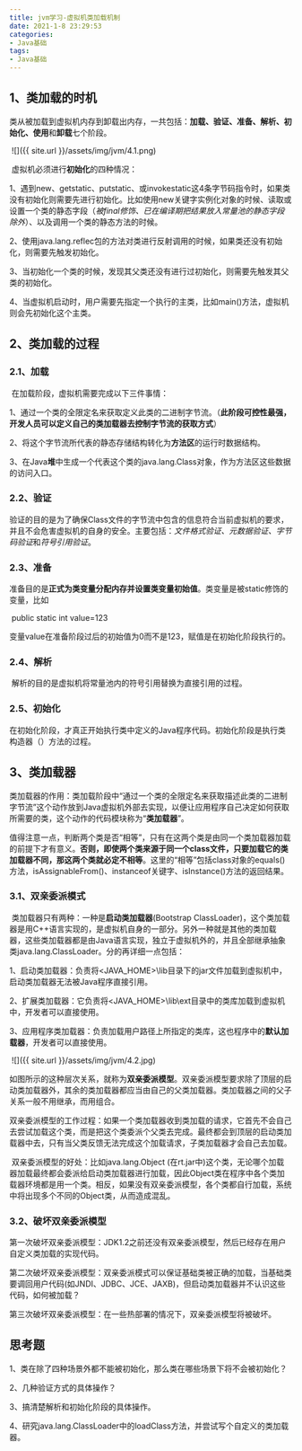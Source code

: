 ```yaml
---
title: jvm学习-虚拟机类加载机制
date: 2021-1-8 23:29:53
categories:
- Java基础
tags:
- Java基础
---
```


## 1、类加载的时机

​       类从被加载到虚拟机内存到卸载出内存，一共包括：**加载、验证、准备、解析、初始化、使用**和**卸载**七个阶段。

​    ![]({{ site.url }}/assets/img/jvm/4.1.png)


​     虚拟机必须进行**初始化**的四种情况：

  1、遇到new、getstatic、putstatic、或invokestatic这4条字节码指令时，如果类没有初始化则需要先进行初始化。比如使用new关键字实例化对象的时候、读取或设置一个类的静态字段（*被final修饰、已在编译期把结果放入常量池的静态字段除外*）、以及调用一个类的静态方法的时候。

  2、使用java.lang.reflec包的方法对类进行反射调用的时候，如果类还没有初始化，则需要先触发初始化。

  3、当初始化一个类的时候，发现其父类还没有进行过初始化，则需要先触发其父类的初始化。

  4、当虚拟机启动时，用户需要先指定一个执行的主类，比如main()方法，虚拟机则会先初始化这个主类。



## 2、类加载的过程

###   2.1、加载

​          在加载阶段，虚拟机需要完成以下三件事情：

​          1、通过一个类的全限定名来获取定义此类的二进制字节流。（**此阶段可控性最强，开发人员可以定义自己的类加载器去控制字节流的获取方式**）

​          2、将这个字节流所代表的静态存储结构转化为**方法区**的运行时数据结构。

​          3、在Java**堆**中生成一个代表这个类的java.lang.Class对象，作为方法区这些数据的访问入口。



### 2.2、验证

​         验证的目的是为了确保Class文件的字节流中包含的信息符合当前虚拟机的要求，并且不会危害虚拟机的自身的安全。主要包括：*文件格式验证、元数据验证、字节码验证*和*符号引用验证*。

### 2.3、准备

​          准备目的是**正式为类变量分配内存并设置类变量初始值**。类变量是被static修饰的变量，比如

​                        public static int value=123

​             变量value在准备阶段过后的初始值为0而不是123，赋值是在初始化阶段执行的。

### 2.4、解析

​            解析的目的是虚拟机将常量池内的符号引用替换为直接引用的过程。

### 2.5、初始化

​            在初始化阶段，才真正开始执行类中定义的Java程序代码。初始化阶段是执行类构造器<clinit>（）方法的过程。

## 3、类加载器

​        类加载器的作用：类加载阶段中“通过一个类的全限定名来获取描述此类的二进制字节流”这个动作放到Java虚拟机外部去实现，以便让应用程序自己决定如何获取所需要的类，这个动作的代码模块称为“**类加载器**”。

​       值得注意一点，判断两个类是否“相等”，只有在这两个类是由同一个类加载器加载的前提下才有意义。**否则，即使两个类来源于同一个class文件，只要加载它的类加载器不同，那这两个类就必定不相等**。这里的“相等”包括class对象的equals()方法，isAssignableFrom()、instanceof关键字、isInstance()方法的返回结果。

### 3.1、双亲委派模式

​          类加载器只有两种：一种是**启动类加载器**(Bootstrap ClassLoader)，这个类加载器是用C++语言实现的，是虚拟机自身的一部分。另外一种就是其他的类加载器，这些类加载器都是由Java语言实现，独立于虚拟机外的，并且全部继承抽象类java.lang.ClassLoader。分的再详细一点包括：

​      1、启动类加载器：负责将<JAVA_HOME>\lib目录下的jar文件加载到虚拟机中，启动类加载器无法被Java程序直接引用。

​     2、扩展类加载器：它负责将<JAVA_HOME>\lib\ext目录中的类库加载到虚拟机中，开发者可以直接使用。

​     3、应用程序类加载器：负责加载用户路径上所指定的类库，这也程序中的**默认加载器**，开发者可以直接使用。

​    ![]({{ site.url }}/assets/img/jvm/4.2.jpg)


​       如图所示的这种层次关系，就称为**双亲委派模型**。双亲委派模型要求除了顶层的启动类加载器外，其余的类加载器都应当由自己的父类加载器。类加载器之间的父子关系一般不用继承，而用组合。

​      双亲委派模型的工作过程：如果一个类加载器收到类加载的请求，它首先不会自己去尝试加载这个类，而是把这个类委派个父类去完成。最终都会到顶层的启动类加载器中去，只有当父类反馈无法完成这个加载请求，子类加载器才会自己去加载。

​      双亲委派模型的好处：比如java.lang.Object (在rt.jar中)这个类，无论哪个加载器加载最终都会委派给启动类加载器进行加载，因此Object类在程序中各个类加载器环境都是用一个类。相反，如果没有双亲委派模型，各个类都自行加载，系统中将出现多个不同的Object类，从而造成混乱。

### 3.2、破坏双亲委派模型

​     第一次破坏双亲委派模型：JDK1.2之前还没有双亲委派模型，然后已经存在用户自定义类加载的实现代码。

​     第二次破坏双亲委派模型：双亲委派模式可以保证基础类被正确的加载，当基础类要调回用户代码(如JNDI、JDBC、JCE、JAXB)，但启动类加载器并不认识这些代码，如何被加载？

​    第三次破坏双亲委派模型：在一些热部署的情况下，双亲委派模型将被破坏。

## 思考题

1、类在除了四种场景外都不能被初始化，那么类在哪些场景下将不会被初始化？

2、几种验证方式的具体操作？

3、搞清楚解析和初始化阶段的具体操作。

4、研究java.lang.ClassLoader中的loadClass方法，并尝试写个自定义的类加载器。



